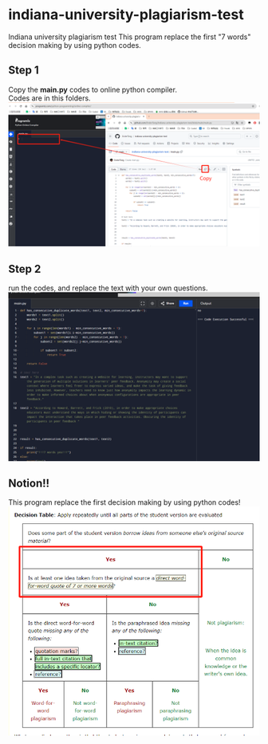 # indiana-university-plagiarism-test
Indiana university plagiarism test
This program replace the first "7 words" decision making by using python codes.

## Step 1
Copy the **main.py** codes to online python compiler.  
Codes are in this folders.  
![](https://raw.githubusercontent.com/EnderTang/indiana-university-plagiarism-test/main/copy%20and%20%20paste.png)  

## Step 2
run the codes, and replace the text with your own questions.  
![](https://github.com/EnderTang/indiana-university-plagiarism-test/blob/main/run.png?raw=true)  

## Notion!!
This program replace the first decision making by using python codes!  
![](https://github.com/EnderTang/indiana-university-plagiarism-test/blob/main/decision%20tree.png?raw=true)
